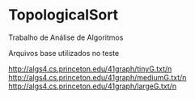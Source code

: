 # TopologicalSort
Trabalho de Análise de Algoritmos

Arquivos base utilizados no teste

http://algs4.cs.princeton.edu/41graph/tinyG.txt/n
http://algs4.cs.princeton.edu/41graph/mediumG.txt/n
http://algs4.cs.princeton.edu/41graph/largeG.txt/n

